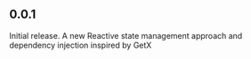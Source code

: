## 0.0.1
Initial release.
A new Reactive state management approach and dependency injection  inspired by GetX
